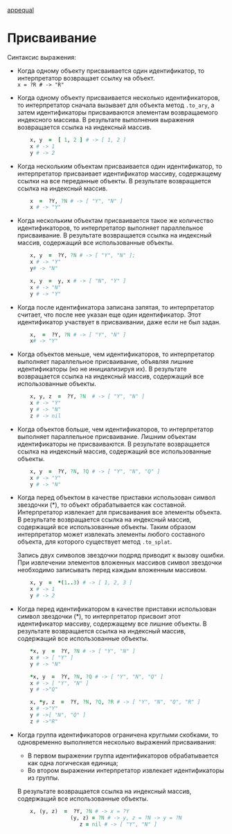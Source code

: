 [appequal]()
# Присваивание

Синтаксис выражения:

+ Когда одному объекту присваивается один идентификатор, то интерпретатор возвращает ссылку на объект.  
`x = ?R # -> "R"`

+ Когда одному объекту присваивается несколько идентификаторов, то интерпретатор сначала вызывает для объекта метод `.to_ary`, а затем  идентификаторы присваиваются элементам возвращаемого индексного массива. В результате выполнения выражения возвращается ссылка на индексный массив.

  ```ruby
      x, y  =  [ 1, 2 ] # -> [ 1, 2 ]
      x # -> 1
      y # -> 2
  ```

+ Когда нескольким объектам присваивается один идентификатор, то интерпретатор присваивает идентификатор массиву, содержащему ссылки на все переданные объекты. В результате возвращается ссылка на индексный массив.

  ```ruby
      x  =  ?Y, ?N # -> [ "Y", "N" ]
      x # -> "Y"
  ```

+ Когда нескольким объектам присваивается такое же количество идентификаторов, то интерпретатор выполняет параллельное присваивание. В результате возвращается ссылка на индексный массив, содержащий все использованные объекты.

  ```ruby
      x, y  =  ?Y, ?N # -> [ "Y", "N" ];
      x # -> "Y"
      y# -> "N"

      x, y  =  y, x # -> [ "N", "Y" ]
      x # -> "N"
      y # -> "Y"
  ```

+ Когда после идентификатора записана запятая, то интерпретатор считает, что после нее указан еще один идентификатор. Этот идентификатор участвует в присваивании, даже если не был задан.

  ```ruby
      x,  =  ?Y, ?N # -> [ "Y", "N" ]
      x# -> "Y"
  ```

+ Когда объектов меньше, чем идентификаторов, то интерпретатор выполняет параллельное присваивание, объявляя лишние идентификаторы (но не инициализируя их). В результате возвращается ссылка на индексный массив, содержащий все использованные объекты.

  ```ruby
      x, y, z  =  ?Y, ?N  # -> [ "Y", "N" ]
      x # -> "Y"
      y # -> "N"
      z # -> nil
  ```

+ Когда объектов больше, чем идентификаторов, то интерпретатор выполняет параллельное присваивание. Лишним объектам идентификаторы не присваиваются. В результате возвращается ссылка на индексный массив, содержащий все использованные объекты.

  ```ruby
      x, y  =  ?Y, ?N, ?Q # -> [ "Y", "N", "Q" ]
      x # -> "Y"
      y # -> "N"
  ```

+ Когда перед объектом в качестве приставки использован символ звездочки (*), то объект обрабатывается как составной. Интерпретатор извлекает для присваивания все элементы объекта. В результате возвращается ссылка на индексный массив, содержащий все использованные объекты. Таким образом интерпретатор может извлекать элементы любого составного объекта, для которого существует метод `.to_splat`.

  Запись двух символов звездочки подряд приводит к вызову ошибки. При извлечении элементов вложенных массивов символ звездочки необходимо записывать перед каждым вложенным массивом.

  ```ruby
      x, y  =  *(1..3) # -> [ 1, 2, 3 ]
      x # -> 1
      y # -> 2
  ```

+ Когда перед идентификатором в качестве приставки использован символ звездочки (*), то интерпретатор присвоит этот идентификатор массиву, содержащему все лишние объекты. В результате возвращается ссылка на индексный массив, содержащий все использованные объекты.

  ```ruby
      *x, y  =  ?Y, ?N # -> [ "Y", "N" ]
      x # -> [ "Y" ]
      y # -> "N"

      *x, y  =  ?Y, ?N, ?Q # -> [ "Y", "N", "Q" ]
      x # -> [ "Y", "N" ]
      y # ->"Q"

      x, *y, z  =  ?Y, ?N, ?Q, ?R # -> [ "Y", "N", "Q", "R" ]
      x # ->"Y"
      y # ->[ "N", "Q" ]
      z # ->"R"
  ```

+ Когда группа идентификаторов ограничена круглыми скобками, то одновременно выполняется несколько выражений присваивания:

  + В первом выражении группа идентификаторов обрабатывается как одна логическая единица;
  + Во втором выражении интерпретатор извлекает идентификаторы из группы.

  В результате возвращается ссылка на индексный массив, содержащий все использованные объекты.

  ```ruby
      x, (y, z)  =  ?Y, ?N # -> x = ?Y
                   (y, z) = ?N # -> y, z = ?N -> y = ?N
                      z = nil # -> [ "Y", "N" ]
  ```